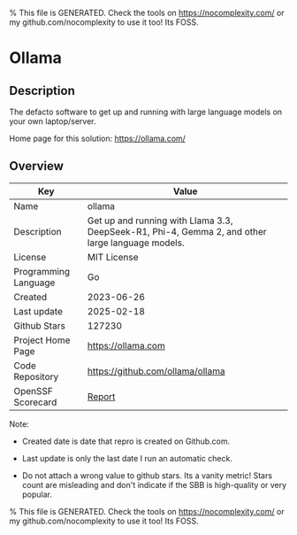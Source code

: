 
% This file is GENERATED. Check the tools on https://nocomplexity.com/ or my github.com/nocomplexity to use it too! Its FOSS. 

# Ollama

## Description 

The defacto software to get up and running with large language models on your own laptop/server.

Home page for this solution: https://ollama.com/ 

## Overview 

| Key | Value |
| --- | --- |
| Name | ollama |
| Description | Get up and running with Llama 3.3, DeepSeek-R1, Phi-4, Gemma 2, and other large language models. |
| License | MIT License |
| Programming Language | Go |
| Created | 2023-06-26 |
| Last update | 2025-02-18 |
| Github Stars | 127230 |
| Project Home Page | https://ollama.com |
| Code Repository | https://github.com/ollama/ollama |
| OpenSSF Scorecard | [Report](https://securityscorecards.dev/viewer/?uri=github.com/ollama/ollama) |

Note:
 - Created date is date that repro is created on Github.com. 

- Last update is only the last date I run an automatic check. 

- Do not attach a wrong value to github stars. Its a vanity metric! Stars count are misleading and 
don't indicate if the SBB is high-quality or very popular.

% This file is GENERATED. Check the tools on https://nocomplexity.com/ or my github.com/nocomplexity to use it too! Its FOSS. 

